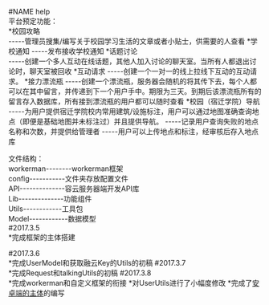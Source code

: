 #NAME help<br/>
平台预定功能：<br/>
*校园攻略<br/>
    -----管理员搜集/编写关于校园学习生活的文章或者小贴士，供需要的人查看
*学校通知
    -----发布接收学校通知
*话题讨论<br />
    -----创建一个多人互动在线话题，其他人加入讨论的聊天室。当所有人都退出讨论时，聊天室被回收
*互动请求
    -----创建一个一对一的线上拉线下互动的互动请求。
*接力漂流瓶
    -----创建一个漂流瓶，服务器会随机的将其传下去，每个人都可以在其中留言，并传递到下一个用户手中。期限为三天。到期后该漂流瓶所有的留言存入数据库，所有接到漂流瓶的用户都可以随时查看
*校园（宿迁学院）导航
    -----为用户提供宿迁学院校内常用建筑/设施标注，用户可以通过地图准确查询地点（即便是基础地图并未标注过）并且提供导航。
    -----记录用户查询失败的地点名称和次数，并提供给管理者
    -----用户可以上传地点和标注，经审核后存入地点库

文件结构：<br/>
workerman--------workerman框架<br/>
config-----------文件夹存放配置文件<br/>
API--------------容云服务器端开发API库<br/>
Lib--------------功能组件<br/>
Utils------------工具包<br/>
Model------------数据模型<br/>
#2017.3.5 <br/>
*完成框架的主体搭建

#2017.3.6<br/>
*完成UserModel和获取融云Key的Utils的初稿
#2017.3.7 <br/>
*完成Request和talkingUtils的初稿
#2017.3.8     
*完成workerman和自定义框架的衔接
*对UserUtils进行了小幅度修改
*完成了[安卓端的主体](https://github.com/zcfeng7014/Ischool-android)的编写